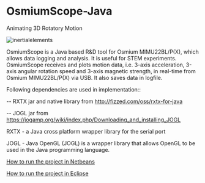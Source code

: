 # OsmiumScope-Java

Animating 3D Rotatory Motion

![inertialelements](https://user-images.githubusercontent.com/36266217/46538828-9dbe9380-c8d2-11e8-9444-5e39088b43ec.gif)

OsmiumScope is a Java based R&D tool for Osmium MIMU22BL/P(X), which allows data logging and analysis. It is useful for STEM experiments. OsmiumScope receives and plots motion data, i.e. 3-axis acceleration, 3-axis angular rotation speed and 3-axis magnetic strength, in real-time from Osmium MIMU22BL/P(X) via USB. It also saves data in logfile.

Following dependencies are used in implementation::

  -- RXTX jar and native library from http://fizzed.com/oss/rxtx-for-java
  
  -- JOGL jar from https://jogamp.org/wiki/index.php/Downloading_and_installing_JOGL

RXTX - a Java cross platform wrapper library for the serial port

JOGL - Java OpenGL (JOGL) is a wrapper library that allows OpenGL to be used in the Java programming language.

[How to run the project in Netbeans](https://github.com/inertialelements/OsmiumScope-Java/blob/master/How%20to%20run%20the%20project%20in%20Netbeans%20IDE.pdf)

[How to run the project in Eclipse](https://github.com/inertialelements/OsmiumScope-Java/blob/master/How%20to%20run%20the%20project%20in%20Eclipse%20IDE.pdf)

